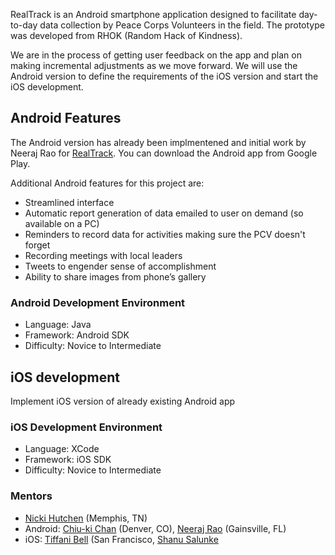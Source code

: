 RealTrack is an Android smartphone application designed to facilitate day-to-day data collection by Peace Corps Volunteers in the field. The prototype was developed from RHOK (Random Hack of Kindness). 

We are in the process of getting user feedback on the app and plan on making incremental adjustments as we move forward. We will use the Android version to define the requirements of the iOS version and start the iOS development.

## Android Features

The Android version has already been implmentened and initial work by Neeraj Rao for [RealTrack](https://github.com/neeraj2608/realtrack). You can download the Android app from Google Play. 

Additional Android features for this project are:
* Streamlined interface
* Automatic report generation of data emailed to user on demand (so available on a PC)
* Reminders to record data for activities making sure the PCV doesn't forget
* Recording meetings with local leaders
* Tweets to engender sense of accomplishment
* Ability to share images from phone’s gallery

### Android Development Environment

* Language: Java 
* Framework: Android SDK
* Difficulty: Novice to Intermediate

## iOS development
Implement iOS version of already existing Android app

### iOS Development Environment
* Language: XCode
* Framework: iOS SDK
* Difficulty: Novice to Intermediate

### Mentors
* [Nicki Hutchen](https://www.linkedin.com/pub/nicki-hutchens/14/96a/361) (Memphis, TN)
* Android: [Chiu-ki Chan](https://twitter.com/chiuki) (Denver, CO), [Neeraj Rao](https://www.linkedin.com/in/neeraj2608) (Gainsville, FL)
* iOS: [Tiffani Bell](https://twitter.com/tiffani) (San Francisco, [Shanu Salunke](https://www.linkedin.com/in/shanusalunke)

